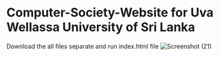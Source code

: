 # Computer-Society-Website for Uva Wellassa University of Sri Lanka
Download the all files separate and run index.html file
![Screenshot (21)](https://user-images.githubusercontent.com/52965775/92108068-68938680-ee04-11ea-9fe9-9372a5a058e0.png)

